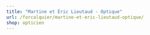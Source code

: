 ```yaml
---
title: "Martine et Éric Lieutaud - Optique"
url: /forcalquier/martine-et-eric-lieutaud-optique/
shop: opticien
---
```

